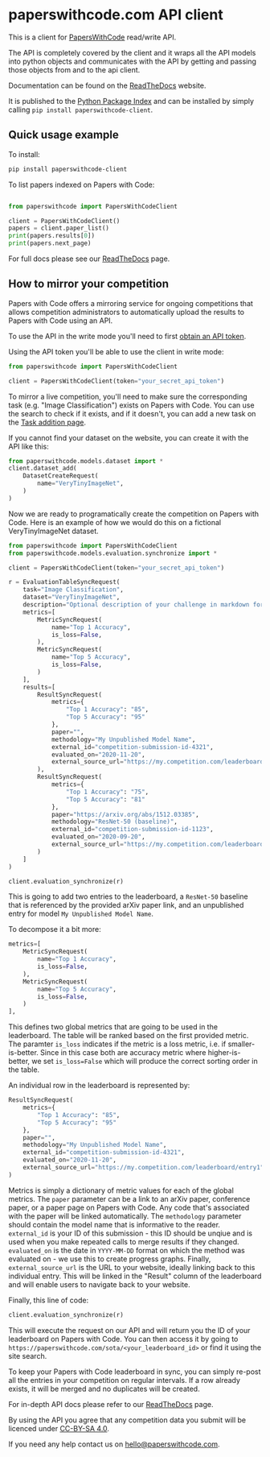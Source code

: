# paperswithcode.com API client

This is a client for [PapersWithCode](https://paperswithcode.com/api/v1/docs/)
read/write API.

The API is completely covered by the client and it wraps all the API models
into python objects and communicates with the API by getting and passing those
objects from and to the api client.

Documentation can be found on the
[ReadTheDocs](https://paperswithcode-client.readthedocs.io/en/latest/) website.

It is published to the
[Python Package Index](https://pypi.org/project/paperswithcode-client/) and
can be installed by simply calling `pip install paperswithcode-client`.

## Quick usage example

To install:

```bash
pip install paperswithcode-client
```

To list papers indexed on Papers with Code:

```python

from paperswithcode import PapersWithCodeClient

client = PapersWithCodeClient()
papers = client.paper_list()
print(papers.results[0])
print(papers.next_page)
```

For full docs please see our [ReadTheDocs](https://paperswithcode-client.readthedocs.io/en/latest/) page.

## How to mirror your competition

Papers with Code offers a mirroring service for ongoing competitions that allows competition administrators
to automatically upload the results to Papers with Code using an API. 

To use the API in the write mode you'll need to first [obtain an API token](https://paperswithcode.com/accounts/generate_api_token).

Using the API token you'll be able to use the client in write mode:

```python
from paperswithcode import PapersWithCodeClient

client = PapersWithCodeClient(token="your_secret_api_token")
```

To mirror a live competition, you'll need to make sure the corresponding task (e.g. "Image Classification") 
exists on Papers with Code. You can use the search to check if it exists, and if it doesn't, you can add a 
new task on the [Task addition page](https://paperswithcode.com/add/task). 

If you cannot find your dataset on the website, you can create it with the API like this:

```python
from paperswithcode.models.dataset import *
client.dataset_add(
    DatasetCreateRequest(
        name="VeryTinyImageNet",
    )
)
```

Now we are ready to programatically create the competition on Papers with Code. Here is an example of how we would do
this on a fictional VeryTinyImageNet dataset.

```python
from paperswithcode import PapersWithCodeClient
from paperswithcode.models.evaluation.synchronize import *

client = PapersWithCodeClient(token="your_secret_api_token")

r = EvaluationTableSyncRequest(
    task="Image Classification",
    dataset="VeryTinyImageNet",
    description="Optional description of your challenge in markdown format",
    metrics=[
        MetricSyncRequest(
            name="Top 1 Accuracy",
            is_loss=False,
        ),
        MetricSyncRequest(
            name="Top 5 Accuracy",
            is_loss=False,
        )
    ],
    results=[
        ResultSyncRequest(
            metrics={
                "Top 1 Accuracy": "85",
                "Top 5 Accuracy": "95"
            },
            paper="",
            methodology="My Unpublished Model Name",
            external_id="competition-submission-id-4321",
            evaluated_on="2020-11-20",
            external_source_url="https://my.competition.com/leaderboard/entry1"
        ),
        ResultSyncRequest(
            metrics={
                "Top 1 Accuracy": "75",
                "Top 5 Accuracy": "81"
            },
            paper="https://arxiv.org/abs/1512.03385",
            methodology="ResNet-50 (baseline)",
            external_id="competition-submission-id-1123",
            evaluated_on="2020-09-20",
            external_source_url="https://my.competition.com/leaderboard/entry2"
        )
    ]
)

client.evaluation_synchronize(r)
```
This is going to add two entries to the leaderboard, a `ResNet-50` baseline that is referenced by the provided 
arXiv paper link, and an unpublished entry for model `My Unpublished Model Name`. 

To decompose it a bit more:

```python
metrics=[
    MetricSyncRequest(
        name="Top 1 Accuracy",
        is_loss=False,
    ),
    MetricSyncRequest(
        name="Top 5 Accuracy",
        is_loss=False,
    )
],
```

This defines two global metrics that are going to be used in the leaderboard. The table will be ranked based on the 
first provided metric. The paramter `is_loss` indicates if the metric is a loss metric, i.e. if smaller-is-better. 
Since in this case both are accuracy metric where higher-is-better, we set `is_loss=False` which will produce the
correct sorting order in the table. 

An individual row in the leaderboard is represented by:

```python
ResultSyncRequest(
    metrics={
        "Top 1 Accuracy": "85",
        "Top 5 Accuracy": "95"
    },
    paper="",
    methodology="My Unpublished Model Name",
    external_id="competition-submission-id-4321",
    evaluated_on="2020-11-20",
    external_source_url="https://my.competition.com/leaderboard/entry1"
)
```

Metrics is simply a dictionary of metric values for each of the global metrics. The `paper` parameter can be a link
to an arXiv paper, conference paper, or a paper page on Papers with Code. Any code that's associated with the paper
will be linked automatically. The `methodology` parameter should contain
the model name that is informative to the reader. `external_id` is your ID of this submission - this ID should be
unqiue and is used when you make repeated calls to merge results if they changed. `evaluated_on` is the date in `YYYY-MM-DD`
format on which the method was evaluated on - we use this to create progress graphs. Finally, `external_source_url` 
is the URL to your website, ideally linking back to this individual entry. This will be linked in the "Result" column
of the leaderboard and will enable users to navigate back to your website. 

Finally, this line of code:

```python
client.evaluation_synchronize(r)
```

This will execute the request on our API and will return you the ID of your leaderboard on Papers with Code. 
You can then access it by going to `https://paperswithcode.com/sota/<your_leaderboard_id>` or find it using 
the site search.  

To keep your Papers with Code leaderboard in sync, you can simply re-post all the entries in your competition
on regular intervals. If a row already exists, it will be merged and no duplicates will be created. 

For in-depth API docs please refer to our [ReadTheDocs](https://paperswithcode-client.readthedocs.io/en/latest/) page.

By using the API you agree that any competition data you submit will be licenced under [CC-BY-SA 4.0](https://creativecommons.org/licenses/by-sa/4.0/).

If you need any help contact us on hello@paperswithcode.com. 









